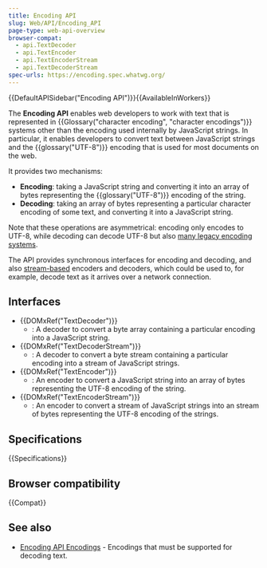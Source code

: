 ```yaml
---
title: Encoding API
slug: Web/API/Encoding_API
page-type: web-api-overview
browser-compat:
  - api.TextDecoder
  - api.TextEncoder
  - api.TextEncoderStream
  - api.TextDecoderStream
spec-urls: https://encoding.spec.whatwg.org/
---
```


{{DefaultAPISidebar("Encoding API")}}{{AvailableInWorkers}}

The **Encoding API** enables web developers to work with text that is represented in {{Glossary("character encoding", "character encodings")}} systems other than the encoding used internally by JavaScript strings. In particular, it enables developers to convert text between JavaScript strings and the {{glossary("UTF-8")}} encoding that is used for most documents on the web.

It provides two mechanisms:

- **Encoding**: taking a JavaScript string and converting it into an array of bytes representing the {{glossary("UTF-8")}} encoding of the string.
- **Decoding**: taking an array of bytes representing a particular character encoding of some text, and converting it into a JavaScript string.

Note that these operations are asymmetrical: encoding only encodes to UTF-8, while decoding can decode UTF-8 but also [many legacy encoding systems](/en-US/docs/Web/API/Encoding_API/Encodings).

The API provides synchronous interfaces for encoding and decoding, and also [stream-based](/en-US/docs/Web/API/Streams_API) encoders and decoders, which could be used to, for example, decode text as it arrives over a network connection.

## Interfaces

- {{DOMxRef("TextDecoder")}}
  - : A decoder to convert a byte array containing a particular encoding into a JavaScript string.
- {{DOMxRef("TextDecoderStream")}}
  - : A decoder to convert a byte stream containing a particular encoding into a stream of JavaScript strings.
- {{DOMxRef("TextEncoder")}}
  - : An encoder to convert a JavaScript string into an array of bytes representing the UTF-8 encoding of the string.
- {{DOMxRef("TextEncoderStream")}}
  - : An encoder to convert a stream of JavaScript strings into an stream of bytes representing the UTF-8 encoding of the strings.

## Specifications

{{Specifications}}

## Browser compatibility

{{Compat}}

## See also

- [Encoding API Encodings](/en-US/docs/Web/API/Encoding_API/Encodings) - Encodings that must be supported for decoding text.
